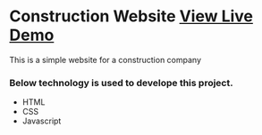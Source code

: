 # Construction Website [View Live Demo](https://khalilnazari.github.io/construction-website)
This is a simple website for a construction company 

### Below technology is used to develope this project. 
- HTML
- CSS
- Javascript
